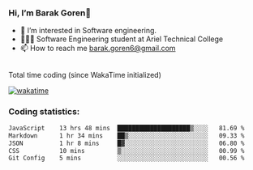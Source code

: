 ###  Hi, I’m Barak Goren👋
- 👀 I’m interested in Software engineering.
- 👨🏼‍🎓 Software Engineering student at Ariel Technical College
- 📫 How to reach me barak.goren6@gmail.com
##
Total time coding (since WakaTime initialized)

[![wakatime](https://wakatime.com/badge/user/5cc5ec80-a806-4ca2-a704-db29274e48cd.svg)](https://wakatime.com/@5cc5ec80-a806-4ca2-a704-db29274e48cd)

   
### Coding statistics:

<!--START_SECTION:waka-->

```txt
JavaScript    13 hrs 48 mins  ████████████████████▒░░░░   81.69 %
Markdown      1 hr 34 mins    ██▒░░░░░░░░░░░░░░░░░░░░░░   09.33 %
JSON          1 hr 8 mins     █▓░░░░░░░░░░░░░░░░░░░░░░░   06.80 %
CSS           10 mins         ▒░░░░░░░░░░░░░░░░░░░░░░░░   00.99 %
Git Config    5 mins          ░░░░░░░░░░░░░░░░░░░░░░░░░   00.56 %
```

<!--END_SECTION:waka-->

<!---
barakgoren/barakgoren is a ✨ special ✨ repository because its `README.md` (this file) appears on your GitHub profile.
You can click the Preview link to take a look at your changes.
--->
